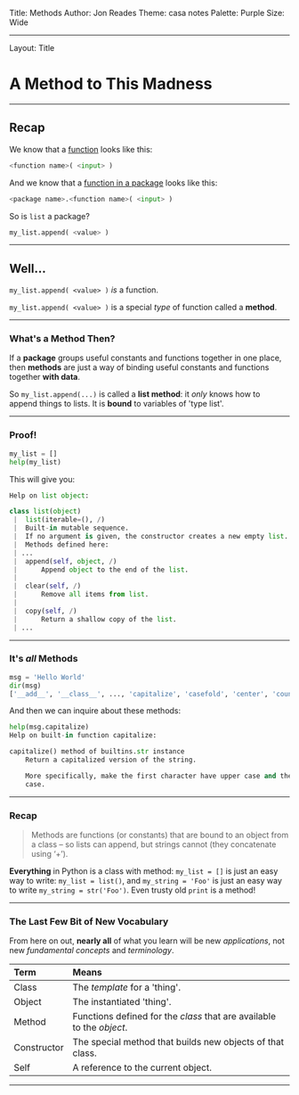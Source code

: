 Title: Methods
Author: Jon Reades
Theme: casa notes
Palette: Purple
Size: Wide

---
Layout: Title
# A Method to This Madness

---
## Recap

We know that a [function](3.4-Functions.md) looks like this:
```python
<function name>( <input> )
```
And we know that a [function in a package](3.5-Packages.md) looks like this:
```python
<package name>.<function name>( <input> )
```
So is `list` a package?
```python
my_list.append( <value> )
```

---
## Well...

`my_list.append( <value> )` _is_ a function.

`my_list.append( <value> )` is a special *type* of function called a **method**.

---
### What's a Method Then?

If a **package** groups useful constants and functions together in one place, then **methods** are just a way of binding useful constants and functions together **with data**. 

So `my_list.append(...)` is called a **list method**: it *only* knows how to append things to lists. It is **bound** to variables of 'type list'.

---
### Proof!

```python
my_list = []
help(my_list)
```
This will give you:
```python
Help on list object:

class list(object)
 |  list(iterable=(), /)
 |  Built-in mutable sequence.
 |  If no argument is given, the constructor creates a new empty list.
 |  Methods defined here:
 | ...
 |  append(self, object, /)
 |      Append object to the end of the list.
 |
 |  clear(self, /)
 |      Remove all items from list.
 |
 |  copy(self, /)
 |      Return a shallow copy of the list.
 | ...
```

---
### It's *all* Methods

```python
msg = 'Hello World'
dir(msg)
['__add__', '__class__', ..., 'capitalize', 'casefold', 'center', 'count', 'encode', 'endswith', 'expandtabs', 'find', 'format', ... 'strip', 'swapcase', 'title', 'translate', 'upper', 'zfill']
```

And then we can inquire about these methods:
```python
help(msg.capitalize)
Help on built-in function capitalize:

capitalize() method of builtins.str instance
    Return a capitalized version of the string.

    More specifically, make the first character have upper case and the rest lower
    case.
```

---
### Recap

> Methods are functions (or constants) that are bound to an object from a class – so lists can append, but strings cannot (they concatenate using ‘+’). 

**Everything** in Python is a class with method: `my_list = []` is just an easy way to write: `my_list = list()`, and `my_string = 'Foo'` is just an easy way to write `my_string = str('Foo')`. Even trusty old `print` is a method!

---
### The Last Few Bit of New Vocabulary

From here on out, **nearly all** of what you learn will be new _applications_, not new _fundamental concepts_ and _terminology_.

| Term | Means |
| :--- | :---- |
| Class | The _template_ for a 'thing'. |
| Object | The instantiated 'thing'. |
| Method | Functions defined for the _class_ that are available to the _object_. |
| Constructor | The special method that builds new objects of that class. |
| Self | A reference to the current object. |

---
